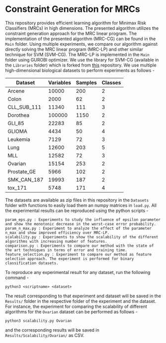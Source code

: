 # Constraint Generation for MRCs

This repository provides efficient learning algorithm for Minimax Risk Classifiers (MRCs) in high dimensions. The presented algorithm utilizes the constraint generation approach for the MRC linear program. The implementation of the presented algorithm (MRC-CG) can be found in the `Main` folder. Using multiple experiments, we compare our algorithm against directly solving the MRC linear program (MRC-LP) and other similar technique for SVM (SVM-CG). The MRC-LP is implemented in the `Main` folder using GUROBI optimizer. We use the library for SVM-CG (available in the `Libraries` folder) which is forked from [this](https://github.com/wanghaoyue123/Column-and-constraint-generation-for-L1-SVM-and-cousins) repository. We use multiple high-dimensional biological datasets to perform experiments as follows - 

Dataset | Variables | Samples | Classes
--- | --- | --- | --- 
Arcene | 10000 | 200 | 2 
Colon | 2000 | 62 | 2
CLL_SUB_111 | 11340 | 111 | 3
Dorothea | 100000 | 1150 | 2
GLI_85 | 22283 | 85 | 2
GLIOMA | 4434 | 50 | 4
Leukemia | 7129 | 72 | 3
Lung | 12600 | 203 | 5
MLL | 12582 | 72 | 3
Ovarian | 15154 | 253 | 2
Prostate_GE | 5966 | 102 | 2
SMK_CAN_187 | 19993 | 187 | 2
tox_171 | 5748 | 171 | 4

The datasets are available as zip files in this repository in the `Datasets` folder with functions to easily load them an numpy matrices in `load.py`. All the experimental results can be reproduced using the python scripts - 

```
param_eps.py : Experiments to study the influence of epsilon parameter and show the monotonic decrease in the worst-case error probability.
param_n_max.py : Experiment to analyze the effect of the parameter n_max and show improved efficiency over MRC-LP.
scalability.py : Experiments to show the scalability of the different algorithms with increasing number of features.
comparison.py : Experiments to compare our method with the state of the art techniques in terms of error and training time.
feature_selection.py : Experiment to compare our method as feature selection approach. The experiment is performed for binary classification datasets.
```

To reproduce any experimental result for any dataset, run the following command - 

```
python3 <scriptname> <dataset>
```

The result corresponding to that experiment and dataset will be saved in the `Results/` folder in the respective folder of the experiment and the dataset.
For instance, the experiment for comparing the scalability of different algorithms for the `Ovarian` dataset can be performed as follows - 

```
python3 scalability.py Ovarian
```

and the corresponding results will be saved in `Results/Scalability/Ovarian/` as CSV.